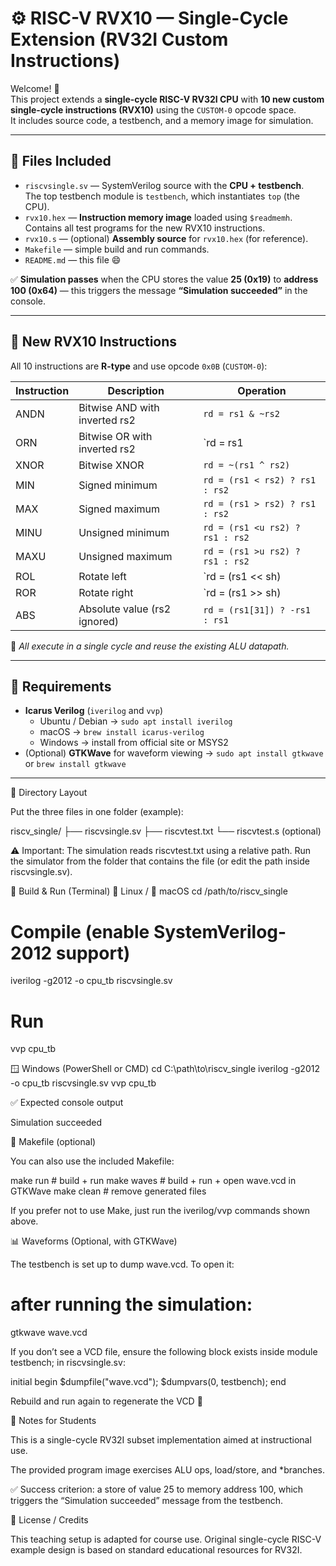 # ⚙️ RISC-V RVX10 — Single-Cycle Extension (RV32I Custom Instructions)

Welcome! 🎉  
This project extends a **single-cycle RISC-V RV32I CPU** with **10 new custom single-cycle instructions (RVX10)** using the `CUSTOM-0` opcode space.  
It includes source code, a testbench, and a memory image for simulation.

---

## 📁 Files Included

- `riscvsingle.sv` — SystemVerilog source with the **CPU + testbench**.  
  The top testbench module is `testbench`, which instantiates `top` (the CPU).
- `rvx10.hex` — **Instruction memory image** loaded using `$readmemh`.  
  Contains all test programs for the new RVX10 instructions.
- `rvx10.s` — (optional) **Assembly source** for `rvx10.hex` (for reference).
- `Makefile` — simple build and run commands.
- `README.md` — this file 😄

✅ **Simulation passes** when the CPU stores the value **25 (0x19)** to **address 100 (0x64)** — this triggers the message **“Simulation succeeded”** in the console.

---

## 🧠 New RVX10 Instructions

All 10 instructions are **R-type** and use opcode `0x0B` (`CUSTOM-0`):

| Instruction | Description | Operation |
|--------------|--------------|------------|
| ANDN  | Bitwise AND with inverted rs2 | `rd = rs1 & ~rs2` |
| ORN   | Bitwise OR with inverted rs2  | `rd = rs1 | ~rs2` |
| XNOR  | Bitwise XNOR                  | `rd = ~(rs1 ^ rs2)` |
| MIN   | Signed minimum                | `rd = (rs1 < rs2) ? rs1 : rs2` |
| MAX   | Signed maximum                | `rd = (rs1 > rs2) ? rs1 : rs2` |
| MINU  | Unsigned minimum              | `rd = (rs1 <u rs2) ? rs1 : rs2` |
| MAXU  | Unsigned maximum              | `rd = (rs1 >u rs2) ? rs1 : rs2` |
| ROL   | Rotate left                   | `rd = (rs1 << sh) | (rs1 >> (32-sh))` |
| ROR   | Rotate right                  | `rd = (rs1 >> sh) | (rs1 << (32-sh))` |
| ABS   | Absolute value (rs2 ignored)  | `rd = (rs1[31]) ? -rs1 : rs1` |

📝 *All execute in a single cycle and reuse the existing ALU datapath.*

---

## 🧰 Requirements

- **Icarus Verilog** (`iverilog` and `vvp`)
  - Ubuntu / Debian → `sudo apt install iverilog`
  - macOS → `brew install icarus-verilog`
  - Windows → install from official site or MSYS2  
- (Optional) **GTKWave** for waveform viewing → `sudo apt install gtkwave` or `brew install gtkwave`

---

📁 Directory Layout

Put the three files in one folder (example):

riscv_single/
├── riscvsingle.sv
├── riscvtest.txt
└── riscvtest.s        (optional)


⚠️ Important: The simulation reads riscvtest.txt using a relative path.
Run the simulator from the folder that contains the file (or edit the path inside riscvsingle.sv).

🧰 Build & Run (Terminal)
🐧 Linux / 🍎 macOS
cd /path/to/riscv_single

# Compile (enable SystemVerilog-2012 support)
iverilog -g2012 -o cpu_tb riscvsingle.sv

# Run
vvp cpu_tb

🪟 Windows (PowerShell or CMD)
cd C:\path\to\riscv_single
iverilog -g2012 -o cpu_tb riscvsingle.sv
vvp cpu_tb


✅ Expected console output

Simulation succeeded

🧱 Makefile (optional)

You can also use the included Makefile:

make run        # build + run
make waves      # build + run + open wave.vcd in GTKWave
make clean      # remove generated files


If you prefer not to use Make, just run the iverilog/vvp commands shown above.

📊 Waveforms (Optional, with GTKWave)

The testbench is set up to dump wave.vcd. To open it:

# after running the simulation:
gtkwave wave.vcd


If you don’t see a VCD file, ensure the following block exists inside module testbench; in riscvsingle.sv:

initial begin
  $dumpfile("wave.vcd");
  $dumpvars(0, testbench);
end


Rebuild and run again to regenerate the VCD 🔁

🧠 Notes for Students

This is a single-cycle RV32I subset implementation aimed at instructional use.

The provided program image exercises ALU ops, load/store, and *branches.

✅ Success criterion: a store of value 25 to memory address 100, which triggers the “Simulation succeeded” message from the testbench.

📜 License / Credits

This teaching setup is adapted for course use.
Original single-cycle RISC-V example design is based on standard educational resources for RV32I.



